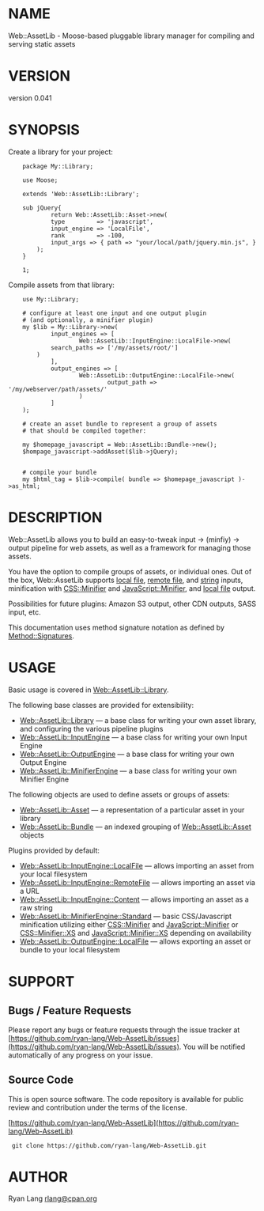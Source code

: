 # NAME

Web::AssetLib - Moose-based pluggable library manager for compiling and serving static assets

# VERSION

version 0.041

# SYNOPSIS

Create a library for your project:

        package My::Library;

        use Moose;

        extends 'Web::AssetLib::Library';

        sub jQuery{
                return Web::AssetLib::Asset->new(
                type         => 'javascript',
                input_engine => 'LocalFile',
                rank         => -100,
                input_args => { path => "your/local/path/jquery.min.js", }
            );
        }

        1;

Compile assets from that library:

        use My::Library;

        # configure at least one input and one output plugin
        # (and optionally, a minifier plugin)
        my $lib = My::Library->new(
                input_engines => [
                        Web::AssetLib::InputEngine::LocalFile->new(
                search_paths => ['/my/assets/root/']
            )
                ],
                output_engines => [
                        Web::AssetLib::OutputEngine::LocalFile->new(
                                output_path => '/my/webserver/path/assets/'
                        )
                ]
        );

        # create an asset bundle to represent a group of assets
        # that should be compiled together:

        my $homepage_javascript = Web::AssetLib::Bundle->new();
        $hompage_javascript->addAsset($lib->jQuery);


        # compile your bundle
        my $html_tag = $lib->compile( bundle => $homepage_javascript )->as_html;

# DESCRIPTION

Web::AssetLib allows you to build an easy-to-tweak input -> (minfiy) -> output 
pipeline for web assets, as well as a framework for managing those assets.

You have the option to compile groups of assets, or individual
ones.  Out of the box, Web::AssetLib supports [local file](https://metacpan.org/pod/Web::AssetLib::InputEngine::LocalFile),
[remote file](https://metacpan.org/pod/Web::AssetLib::InputEngine::RemoteFile), and [string](https://metacpan.org/pod/Web::AssetLib::InputEngine::Content) 
inputs, minification with [CSS::Minifier](https://metacpan.org/pod/CSS::Minifier) and [JavaScript::Minifier](https://metacpan.org/pod/JavaScript::Minifier), and 
[local file](https://metacpan.org/pod/Web::AssetLib::OutputEngine::LocalFile) output.

Possibilities for future plugins: Amazon S3 output, other CDN outputs, SASS input, etc.

This documentation uses method signature notation as defined by [Method::Signatures](https://metacpan.org/pod/Method::Signatures).

# USAGE

Basic usage is covered in [Web::AssetLib::Library](https://metacpan.org/pod/Web::AssetLib::Library).

The following base classes are provided for extensibility:

- [Web::AssetLib::Library](https://metacpan.org/pod/Web::AssetLib::Library) — a base class for writing your own asset library, and configuring the various pipeline plugins
- [Web::AssetLib::InputEngine](https://metacpan.org/pod/Web::AssetLib::InputEngine) — a base class for writing your own Input Engine
- [Web::AssetLib::OutputEngine](https://metacpan.org/pod/Web::AssetLib::OutputEngine) — a base class for writing your own Output Engine
- [Web::AssetLib::MinifierEngine](https://metacpan.org/pod/Web::AssetLib::MinifierEngine) — a base class for writing your own Minifier Engine

The following objects are used to define assets or groups of assets:

- [Web::AssetLib::Asset](https://metacpan.org/pod/Web::AssetLib::Asset) — a representation of a particular asset in your library
- [Web::AssetLib::Bundle](https://metacpan.org/pod/Web::AssetLib::Bundle) — an indexed grouping of [Web::AssetLib::Asset](https://metacpan.org/pod/Web::AssetLib::Asset) objects

Plugins provided by default:

- [Web::AssetLib::InputEngine::LocalFile](https://metacpan.org/pod/Web::AssetLib::InputEngine::LocalFile) — allows importing an asset from your local filesystem
- [Web::AssetLib::InputEngine::RemoteFile](https://metacpan.org/pod/Web::AssetLib::InputEngine::RemoteFile) — allows importing an asset via a URL
- [Web::AssetLib::InputEngine::Content](https://metacpan.org/pod/Web::AssetLib::InputEngine::Content) — allows importing an asset as a raw string
- [Web::AssetLib::MinifierEngine::Standard](https://metacpan.org/pod/Web::AssetLib::MinifierEngine::Standard) — basic CSS/Javascript minification utilizing
either [CSS::Minifier](https://metacpan.org/pod/CSS::Minifier) and [JavaScript::Minifier](https://metacpan.org/pod/JavaScript::Minifier) or [CSS::Minifier::XS](https://metacpan.org/pod/CSS::Minifier::XS) and [JavaScript::Minifier::XS](https://metacpan.org/pod/JavaScript::Minifier::XS)
depending on availability
- [Web::AssetLib::OutputEngine::LocalFile](https://metacpan.org/pod/Web::AssetLib::OutputEngine::LocalFile) — allows exporting an asset or bundle to your local filesystem

# SUPPORT

## Bugs / Feature Requests

Please report any bugs or feature requests through the issue tracker
at [https://github.com/ryan-lang/Web-AssetLib/issues](https://github.com/ryan-lang/Web-AssetLib/issues).
You will be notified automatically of any progress on your issue.

## Source Code

This is open source software.  The code repository is available for
public review and contribution under the terms of the license.

[https://github.com/ryan-lang/Web-AssetLib](https://github.com/ryan-lang/Web-AssetLib)

     git clone https://github.com/ryan-lang/Web-AssetLib.git
    

# AUTHOR

Ryan Lang <rlang@cpan.org>
